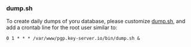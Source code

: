### dump.sh
To create daily dumps of yoru database, please customize [dump.sh](dump.sh), and add a crontab line for the root user similar to:
```crontab
0 1 * * * /var/www/pgp.key-server.io/bin/dump.sh &
```
